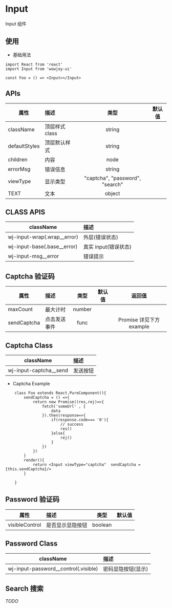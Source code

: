 # Input

Input 组件

## 使用

- 基础用法

```
import React from 'react'
import Input from 'wowjoy-ui'

const Foo = () => <Input></Input>
```

## APIs

| 属性          | 描述           |              类型               | 默认值 |
| ------------- | :------------- | :-----------------------------: | :----: |
| className     | 顶层样式 class |             string              |        |
| defaultStyles | 顶层默认样式   |             string              |        |
| children      | 内容           |              node               |        |
| errorMsg      | 错误信息       |             string              |        |
| viewType      | 显示类型       | "captcha", "password", "search" |        |
| TEXT          | 文本           |             object              |        |

## CLASS APIS

| className                     | 描述                 |
| ----------------------------- | :------------------- |
| wj-input-wrap(.wrap\_\_error) | 外层(错误状态)       |
| wj-input-base(.base\_\_error) | 真实 input(错误状态) |
| wj-input-msg\_\_error         | 错误提示             |

## Captcha 验证码

| 属性        | 描述         |  类型  | 默认值 |          返回值          |
| ----------- | :----------- | :----: | :----: | :----------------------: |
| maxCount    | 最大计时     | number |        |                          |
| sendCaptcha | 点击发送事件 |  func  |        | Promise 详见下方 example |

## Captcha Class

| className                | 描述     |
| ------------------------ | :------- |
| wj-input-captcha\_\_send | 发送按钮 |

- Captcha Example

```
    class Foo extends React.PureComponent(){
        sendCaptcha = () =>{
            return new Promise((res,rej)=>{
                fetch('someUrl' , {
                    data
                }).then(response=>{
                    if(response.code=== '0'){
                        // success
                        res()
                    }else{
                        rej()
                    }
                })
            })
        }
        render(){
            return <Input viewType="captcha"  sendCaptcha = {this.sendCaptcha}/>
        }

    }

```

## Password 验证码

| 属性           | 描述             |  类型   | 默认值 |
| -------------- | :--------------- | :-----: | :----: |
| visibleControl | 是否显示显隐按钮 | boolean |        |

## Password Class

| className                              | 描述               |
| -------------------------------------- | :----------------- |
| wj-input-password\_\_control(.visible) | 密码显隐按钮(显示) |

## Search 搜索

_TODO_
